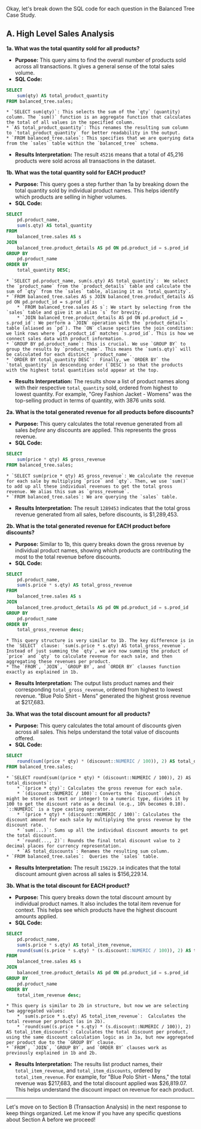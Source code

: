 Okay, let's break down the SQL code for each question in the Balanced Tree Case Study.

## A. High Level Sales Analysis

**1a. What was the total quantity sold for all products?**

* **Purpose:**  This query aims to find the overall number of products sold across all transactions. It gives a general sense of the total sales volume.
* **SQL Code:**

```sql
SELECT
	sum(qty) AS total_product_quantity
FROM balanced_tree.sales;
```

    * `SELECT sum(qty)`: This selects the sum of the `qty` (quantity) column. The `sum()` function is an aggregate function that calculates the total of all values in the specified column.
    * `AS total_product_quantity`: This renames the resulting sum column to `total_product_quantity` for better readability in the output.
    * `FROM balanced_tree.sales`: This specifies that we are querying data from the `sales` table within the `balanced_tree` schema.

* **Results Interpretation:** The result `45216` means that a total of 45,216 products were sold across all transactions in the dataset.

**1b. What was the total quantity sold for EACH product?**

* **Purpose:**  This query goes a step further than 1a by breaking down the total quantity sold by individual product names. This helps identify which products are selling in higher volumes.
* **SQL Code:**

```sql
SELECT
	pd.product_name,
	sum(s.qty) AS total_quantity
FROM
	balanced_tree.sales AS s
JOIN
	balanced_tree.product_details AS pd ON pd.product_id = s.prod_id
GROUP BY
	pd.product_name
ORDER BY
	total_quantity DESC;
```

    * `SELECT pd.product_name, sum(s.qty) AS total_quantity`:  We select the `product_name` from the `product_details` table and calculate the sum of `qty` from the `sales` table, aliasing it as `total_quantity`.
    * `FROM balanced_tree.sales AS s JOIN balanced_tree.product_details AS pd ON pd.product_id = s.prod_id`:
        * `FROM balanced_tree.sales AS s`: We start by selecting from the `sales` table and give it an alias `s` for brevity.
        * `JOIN balanced_tree.product_details AS pd ON pd.product_id = s.prod_id`: We perform a `JOIN` operation with the `product_details` table (aliased as `pd`). The `ON` clause specifies the join condition: we link rows where `pd.product_id` matches `s.prod_id`. This is how we connect sales data with product information.
    * `GROUP BY pd.product_name`: This is crucial. We use `GROUP BY` to group the results by `product_name`. This means the `sum(s.qty)` will be calculated for each distinct `product_name`.
    * `ORDER BY total_quantity DESC`:  Finally, we `ORDER BY` the `total_quantity` in descending order (`DESC`) so that the products with the highest total quantities sold appear at the top.

* **Results Interpretation:** The results show a list of product names along with their respective `total_quantity` sold, ordered from highest to lowest quantity. For example, "Grey Fashion Jacket - Womens" was the top-selling product in terms of quantity, with 3876 units sold.

**2a. What is the total generated revenue for all products before discounts?**

* **Purpose:**  This query calculates the total revenue generated from all sales *before* any discounts are applied. This represents the gross revenue.
* **SQL Code:**

```sql
SELECT
	sum(price * qty) AS gross_revenue
FROM balanced_tree.sales;
```

    * `SELECT sum(price * qty) AS gross_revenue`: We calculate the revenue for each sale by multiplying `price` and `qty`. Then, we use `sum()` to add up all these individual revenues to get the total gross revenue. We alias this sum as `gross_revenue`.
    * `FROM balanced_tree.sales`: We are querying the `sales` table.

* **Results Interpretation:** The result `1289453` indicates that the total gross revenue generated from all sales, before discounts, is $1,289,453.

**2b. What is the total generated revenue for EACH product before discounts?**

* **Purpose:**  Similar to 1b, this query breaks down the gross revenue by individual product names, showing which products are contributing the most to the total revenue before discounts.
* **SQL Code:**

```sql
SELECT
	pd.product_name,
	sum(s.price * s.qty) AS total_gross_revenue
FROM
	balanced_tree.sales AS s
JOIN
	balanced_tree.product_details AS pd ON pd.product_id = s.prod_id
GROUP BY
	pd.product_name
ORDER BY
	total_gross_revenue desc;
```

    * This query structure is very similar to 1b. The key difference is in the `SELECT` clause: `sum(s.price * s.qty) AS total_gross_revenue`. Instead of just summing the `qty`, we are now summing the product of `price` and `qty` to calculate revenue for each sale, and then aggregating these revenues per product.
    * The `FROM`, `JOIN`, `GROUP BY`, and `ORDER BY` clauses function exactly as explained in 1b.

* **Results Interpretation:** The output lists product names and their corresponding `total_gross_revenue`, ordered from highest to lowest revenue. "Blue Polo Shirt - Mens" generated the highest gross revenue at $217,683.

**3a. What was the total discount amount for all products?**

* **Purpose:** This query calculates the total amount of discounts given across all sales. This helps understand the total value of discounts offered.
* **SQL Code:**

```sql
SELECT
	round(sum((price * qty) * (discount::NUMERIC / 100)), 2) AS total_discounts
FROM balanced_tree.sales;
```

    * `SELECT round(sum((price * qty) * (discount::NUMERIC / 100)), 2) AS total_discounts`:
        * `(price * qty)`: Calculates the gross revenue for each sale.
        * `(discount::NUMERIC / 100)`: Converts the `discount` (which might be stored as text or integer) to a numeric type, divides it by 100 to get the discount rate as a decimal (e.g., 10% becomes 0.10). `::NUMERIC` is a type casting operator.
        * `(price * qty) * (discount::NUMERIC / 100)`: Calculates the discount amount for each sale by multiplying the gross revenue by the discount rate.
        * `sum(...)`: Sums up all the individual discount amounts to get the total discount.
        * `round(..., 2)`: Rounds the final total discount value to 2 decimal places for currency representation.
        * `AS total_discounts`: Renames the resulting sum column.
    * `FROM balanced_tree.sales`:  Queries the `sales` table.

* **Results Interpretation:** The result `156229.14` indicates that the total discount amount given across all sales is $156,229.14.

**3b. What is the total discount for EACH product?**

* **Purpose:** This query breaks down the total discount amount by individual product names. It also includes the total item revenue for context. This helps see which products have the highest discount amounts applied.
* **SQL Code:**

```sql
SELECT
	pd.product_name,
	sum(s.price * s.qty) AS total_item_revenue,
	round(sum((s.price * s.qty) * (s.discount::NUMERIC / 100)), 2) AS total_item_discounts
FROM
	balanced_tree.sales AS s
JOIN
	balanced_tree.product_details AS pd ON pd.product_id = s.prod_id
GROUP BY
	pd.product_name
ORDER BY
	total_item_revenue desc;
```

    * This query is similar to 2b in structure, but now we are selecting two aggregated values:
        * `sum(s.price * s.qty) AS total_item_revenue`:  Calculates the total revenue per product (as in 2b).
        * `round(sum((s.price * s.qty) * (s.discount::NUMERIC / 100)), 2) AS total_item_discounts`: Calculates the total discount per product, using the same discount calculation logic as in 3a, but now aggregated per product due to the `GROUP BY` clause.
    * `FROM`, `JOIN`, `GROUP BY`, and `ORDER BY` clauses work as previously explained in 1b and 2b.

* **Results Interpretation:** The results list product names, their `total_item_revenue`, and `total_item_discounts`, ordered by `total_item_revenue`.  For example, for "Blue Polo Shirt - Mens," the total revenue was $217,683, and the total discount applied was $26,819.07. This helps understand the discount impact on revenue for each product.

---

Let's move on to Section B (Transaction Analysis) in the next response to keep things organized. Let me know if you have any specific questions about Section A before we proceed!
